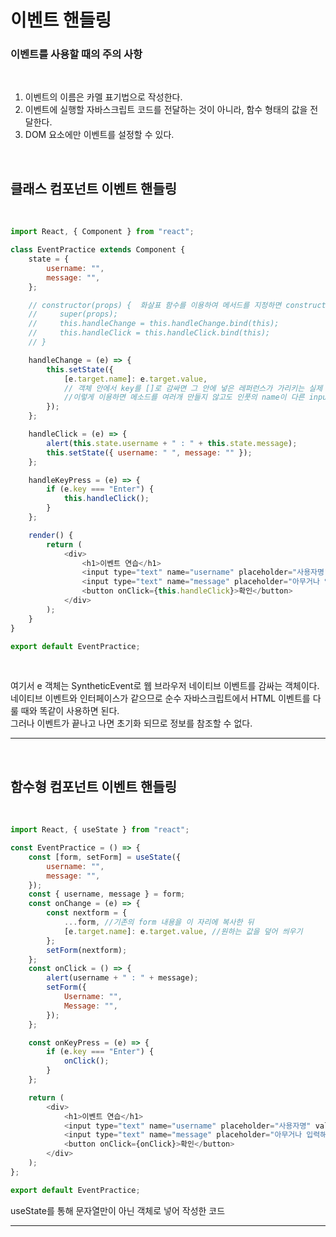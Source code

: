# 이벤트 핸들링

### 이벤트를 사용할 때의 주의 사항

<br>

1. 이벤트의 이름은 카멜 표기법으로 작성한다.
2. 이벤트에 실행할 자바스크립트 코드를 전달하는 것이 아니라, 함수 형태의 값을 전달한다.
3. DOM 요소에만 이벤트를 설정할 수 있다.

<br>

## 클래스 컴포넌트 이벤트 핸들링

<br>

```js
import React, { Component } from "react";

class EventPractice extends Component {
    state = {
        username: "",
        message: "",
    };

    // constructor(props) {  화살표 함수를 이용하여 메서드를 지정하면 constructer 메서드 바인딩을 따로 할 팔요가 없다.
    //     super(props);
    //     this.handleChange = this.handleChange.bind(this);
    //     this.handleClick = this.handleClick.bind(this);
    // }

    handleChange = (e) => {
        this.setState({
            [e.target.name]: e.target.value,
            // 객체 안에서 key를 []로 감싸면 그 안에 넣은 레퍼런스가 가리키는 실제 값이 key 값으로 사용된다.
            //이렇게 이용하면 메소드를 여러개 만들지 않고도 인풋의 name이 다른 input을 render()에 추가하여 간단하게 구축할 수 있다.
        });
    };

    handleClick = (e) => {
        alert(this.state.username + " : " + this.state.message);
        this.setState({ username: " ", message: "" });
    };

    handleKeyPress = (e) => {
        if (e.key === "Enter") {
            this.handleClick();
        }
    };

    render() {
        return (
            <div>
                <h1>이벤트 연습</h1>
                <input type="text" name="username" placeholder="사용자명" vlaue={this.state.username} onChange={this.handleChange} />
                <input type="text" name="message" placeholder="아무거나 입력해 보세요" value={this.state.message} onChange={this.handleChange} onKeyPress={this.handleKeyPress} />
                <button onClick={this.handleClick}>확인</button>
            </div>
        );
    }
}

export default EventPractice;
```

<br>

여기서 e 객체는 SyntheticEvent로 웹 브라우저 네이티브 이벤트를 감싸는 객체이다. 네이티브 이벤트와 인터페이스가 같으므로 순수 자바스크립트에서 HTML 이벤트를 다룰 때와 똑같이 사용하면 된다.
<br>
그러나 이벤트가 끝나고 나면 초기화 되므로 정보를 참조할 수 없다.

---

<br>

## 함수형 컴포넌트 이벤트 핸들링

<br>

```js
import React, { useState } from "react";

const EventPractice = () => {
    const [form, setForm] = useState({
        username: "",
        message: "",
    });
    const { username, message } = form;
    const onChange = (e) => {
        const nextform = {
            ...form, //기존의 form 내용을 이 자리에 복사한 뒤
            [e.target.name]: e.target.value, //원하는 값을 덮어 씌우기
        };
        setForm(nextform);
    };
    const onClick = () => {
        alert(username + " : " + message);
        setForm({
            Username: "",
            Message: "",
        });
    };

    const onKeyPress = (e) => {
        if (e.key === "Enter") {
            onClick();
        }
    };

    return (
        <div>
            <h1>이벤트 연습</h1>
            <input type="text" name="username" placeholder="사용자명" value={username} onChange={onChange} />
            <input type="text" name="message" placeholder="아무거나 입력해 보세요" value={message} onChange={onChange} onKeyPress={onKeyPress} />
            <button onClick={onClick}>확인</button>
        </div>
    );
};

export default EventPractice;
```

useState를 통해 문자열만이 아닌 객체로 넣어 작성한 코드

---
